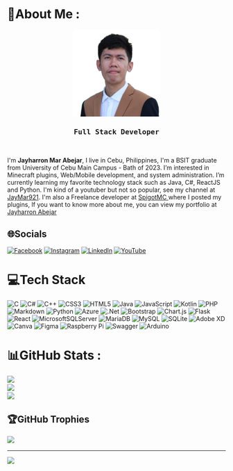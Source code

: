 # 💫About Me :

<div align="center">
  <kbd>
      <img width="200" height="200" border src="https://github.com/jaymar921/jayharronabejar/blob/main/assets/images/jay.png?raw=true"/>
      <h3 align="center">Full Stack Developer</h3>
  </kbd>
</div>
<br />

I'm <b>Jayharron Mar Abejar</b>, I live in Cebu, Philippines, I'm a BSIT graduate from University of Cebu Main Campus - Bath of 2023. I’m interested in Minecraft plugins, Web/Mobile development, and system administration. I’m currently learning my favorite technology stack such as Java, C#, ReactJS and Python. I'm kind of a youtuber but not so popular, see my channel at [JayMar921](https://www.youtube.com/c/jaymar921). I'm also a Freelance developer at [SpigotMC ](https://www.spigotmc.org/resources/authors/1073076/) where I posted my plugins, If you want to know more about me, you can view my portfolio at [Jayharron Abejar](https://jayharronabejar.info/) 
<br />

## 🌐Socials
[![Facebook](https://img.shields.io/badge/Facebook-%231877F2.svg?logo=Facebook&logoColor=white)](https://facebook.com/Jerron.Abejar) [![Instagram](https://img.shields.io/badge/Instagram-%23E4405F.svg?logo=Instagram&logoColor=white)](https://instagram.com/jerron_mar) [![LinkedIn](https://img.shields.io/badge/LinkedIn-%230077B5.svg?logo=linkedin&logoColor=white)](https://linkedin.com/in/jayharron-mar-abejar-b414a9169) [![YouTube](https://img.shields.io/badge/YouTube-%23FF0000.svg?logo=YouTube&logoColor=white)](https://youtube.com/c/jaymar921) 

# 💻Tech Stack
![C](https://img.shields.io/badge/c-%2300599C.svg?style=for-the-badge&logo=c&logoColor=white) ![C#](https://img.shields.io/badge/c%23-%23239120.svg?style=for-the-badge&logo=c-sharp&logoColor=white) ![C++](https://img.shields.io/badge/c++-%2300599C.svg?style=for-the-badge&logo=c%2B%2B&logoColor=white) ![CSS3](https://img.shields.io/badge/css3-%231572B6.svg?style=for-the-badge&logo=css3&logoColor=white) ![HTML5](https://img.shields.io/badge/html5-%23E34F26.svg?style=for-the-badge&logo=html5&logoColor=white) ![Java](https://img.shields.io/badge/java-%23ED8B00.svg?style=for-the-badge&logo=java&logoColor=white) ![JavaScript](https://img.shields.io/badge/javascript-%23323330.svg?style=for-the-badge&logo=javascript&logoColor=%23F7DF1E) ![Kotlin](https://img.shields.io/badge/kotlin-%230095D5.svg?style=for-the-badge&logo=kotlin&logoColor=white) ![PHP](https://img.shields.io/badge/php-%23777BB4.svg?style=for-the-badge&logo=php&logoColor=white) ![Markdown](https://img.shields.io/badge/markdown-%23000000.svg?style=for-the-badge&logo=markdown&logoColor=white) ![Python](https://img.shields.io/badge/python-3670A0?style=for-the-badge&logo=python&logoColor=ffdd54) ![Azure](https://img.shields.io/badge/azure-%230072C6.svg?style=for-the-badge&logo=azure-devops&logoColor=white) ![.Net](https://img.shields.io/badge/.NET-5C2D91?style=for-the-badge&logo=.net&logoColor=white) ![Bootstrap](https://img.shields.io/badge/bootstrap-%23563D7C.svg?style=for-the-badge&logo=bootstrap&logoColor=white) ![Chart.js](https://img.shields.io/badge/chart.js-F5788D.svg?style=for-the-badge&logo=chart.js&logoColor=white) ![Flask](https://img.shields.io/badge/flask-%23000.svg?style=for-the-badge&logo=flask&logoColor=white) ![React](https://img.shields.io/badge/react-%2320232a.svg?style=for-the-badge&logo=react&logoColor=%2361DAFB) ![MicrosoftSQLServer](https://img.shields.io/badge/Microsoft%20SQL%20Sever-CC2927?style=for-the-badge&logo=microsoft%20sql%20server&logoColor=white) ![MariaDB](https://img.shields.io/badge/MariaDB-003545?style=for-the-badge&logo=mariadb&logoColor=white) ![MySQL](https://img.shields.io/badge/mysql-%2300f.svg?style=for-the-badge&logo=mysql&logoColor=white) ![SQLite](https://img.shields.io/badge/sqlite-%2307405e.svg?style=for-the-badge&logo=sqlite&logoColor=white) ![Adobe XD](https://img.shields.io/badge/Adobe%20XD-470137?style=for-the-badge&logo=Adobe%20XD&logoColor=#FF61F6) ![Canva](https://img.shields.io/badge/Canva-%2300C4CC.svg?style=for-the-badge&logo=Canva&logoColor=white) 	![Figma](https://img.shields.io/badge/figma-%23F24E1E.svg?style=for-the-badge&logo=figma&logoColor=white) ![Raspberry Pi](https://img.shields.io/badge/-RaspberryPi-C51A4A?style=for-the-badge&logo=Raspberry-Pi) ![Swagger](https://img.shields.io/badge/-Swagger-%23Clojure?style=for-the-badge&logo=swagger&logoColor=white) ![Arduino](https://img.shields.io/badge/-Arduino-00979D?style=for-the-badge&logo=Arduino&logoColor=white)
# 📊GitHub Stats :
![](https://github-readme-stats.vercel.app/api?username=jaymar921&theme=react&hide_border=false&include_all_commits=true&count_private=true)<br/>
![](https://github-readme-streak-stats.herokuapp.com/?user=jaymar921&theme=react&hide_border=false)<br/>
![](https://github-readme-stats.vercel.app/api/top-langs/?username=jaymar921&theme=react&hide_border=false&include_all_commits=true&count_private=true&layout=compact)

## 🏆GitHub Trophies
![](https://github-trophies.vercel.app/?username=jaymar921&theme=discord&no-frame=true&no-bg=true&margin-w=4)

---
[![](https://visitcount.itsvg.in/api?id=jaymar921&icon=0&color=1)](https://visitcount.itsvg.in)
